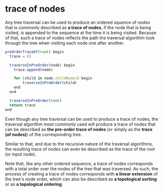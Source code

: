 
<!-- ======================================================================= -->
# trace of nodes

Any tree traversal can be used to produce an ordered squence of nodes that is
commonly described as **a trace of nodes**, if the node that is being visited,
is appended to the sequence at the time it is being visited. Because of that,
such a trace of nodes reflects the path the traversal algorithm took through
the tree when visiting each node one after another.

```js
preOrderTraceOf(root) begin
  trace = ()

  traverseInPreOrder(node) begin
    trace.append(node)

    for (child in node.childNodes) begin
        traverseInPreOrder(child)
    end
  end

  traverseInPreOrder(root)
  return trace
end
```

Even though any tree traversal can be used to produce a trace of nodes, the
traversal algorithm most commonly used will produce a trace of nodes that can
be described as **the pre-order trace of nodes** (or simply as the
**trace (of nodes)**) of the corresponding tree.

Similar to that, and due to the recursive nature of the traversal algorithms,
the resulting trace of nodes can even be described as the trace of the root
(or input node).

Note that, like any other ordered sequence, a trace of nodes corresponds with a
total order over the nodes of the tree that was traversed. As such, the process
of creating a trace of nodes corresponds with **a linear extension** of the
tree's node order, which can also be described as **a topological sorting**
or as **a topological ordering**.
